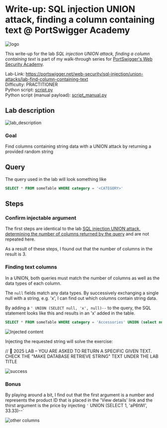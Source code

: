 # Write-up: SQL injection UNION attack, finding a column containing text @ PortSwigger Academy

![logo](img/logo.png)

This write-up for the lab *SQL injection UNION attack, finding a column containing text* is part of my walk-through series for [PortSwigger's Web Security Academy](https://portswigger.net/web-security).

Lab-Link: <https://portswigger.net/web-security/sql-injection/union-attacks/lab-find-column-containing-text>  
Difficulty: PRACTITIONER  
Python script: [script.py](script.py)  
Python script (manual payload): [script_manual.py](script_manual.py)

## Lab description

![lab_description](img/lab_description.png)

###  Goal

Find columns containing string data with a UNION attack by returning a provided random string

## Query

The query used in the lab will look something like

```sql
SELECT * FROM someTable WHERE category = '<CATEGORY>'
```

## Steps

### Confirm injectable argument

The first steps are identical to the lab [SQL injection UNION attack, determining the number of columns returned by the query](../SQL_injection_UNION_attack,_determining_the_number_of_columns_returned_by_the_query/README.md) and are not repeated here.

As a result of these steps, I found out that the number of columns in the result is 3.

### Finding text columns

In a UNION, both queries must match the number of columns as well as the data types of each column.

The `null` fields match any data types. By successively exchanging a single null with a string, e.g. 'x', I can find out which columns contain string data.

By adding a `' UNION (SELECT null, 'x', null)--` to the query, the SQL statement looks like this and results in an 'x' added in the table.

```sql
SELECT * FROM someTable WHERE category = 'Accessories' UNION (select null, 'x', null)--'
```

![Injected content](img/Injected%20content.png)

Injecting the requested string will solve the exercise:

// 📝 2025 LAB – YOU ARE ASKED TO RETURN A SPECIFIC GIVEN TEXT. CHECK THE "MAKE DATABASE RETRIEVE STRING" TEXT UNDER THE LAB TITLE

![success](img/success.png)

### Bonus

By playing around a bit, I find out that the first argument is a number and represents the product ID that is placed in the 'View details' link and the thirst argument is the price by injecting `'` UNION (SELECT 1, 'aP6tWl', 33.33)--`

![other columns](img/other_columns.png)
